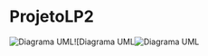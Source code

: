 # ProjetoLP2
![](diagrama.png?raw=true "Diagrama UML")![Diagrama UML![Diagrama UML](https://user-images.githubusercontent.com/79208452/201551826-67b406cb-eb2c-4b11-b1fb-69ea5f4497c8.png)

